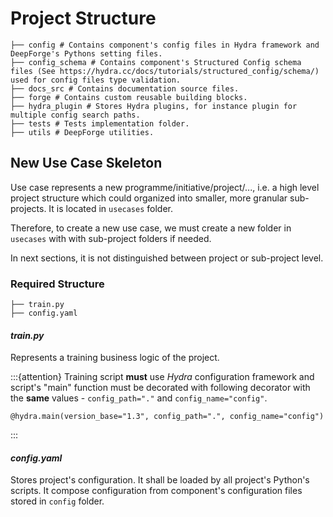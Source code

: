 # Project Structure

```shell
├── config # Contains component's config files in Hydra framework and DeepForge's Pythons setting files.
├── config_schema # Contains component's Structured Config schema files (See https://hydra.cc/docs/tutorials/structured_config/schema/) used for config files type validation.
├── docs_src # Contains documentation source files.
├── forge # Contains custom reusable building blocks.
├── hydra_plugin # Stores Hydra plugins, for instance plugin for multiple config search paths.
├── tests # Tests implementation folder.
├── utils # DeepForge utilities.
```

## New Use Case Skeleton

Use case represents a new programme/initiative/project/..., i.e. a high level project structure which could organized into smaller, more granular sub-projects. It is located in `usecases` folder.

Therefore, to create a new use case, we must create a new folder in `usecases` with with sub-project folders if needed.

In next sections, it is not distinguished between project or sub-project level.

### Required Structure

```shell
├── train.py
├── config.yaml
```

#### *train.py*

Represents a training business logic of the project.

:::{attention}
Training script **must** use *Hydra* configuration framework and script's "main" function must be decorated with following decorator
with the **same** values - `config_path="."` and `config_name="config"`.

```shell 
@hydra.main(version_base="1.3", config_path=".", config_name="config")
```

:::

#### *config.yaml*

Stores project's configuration. It shall be loaded by all project's Python's scripts. It compose configuration from component's configuration files stored in `config` folder.